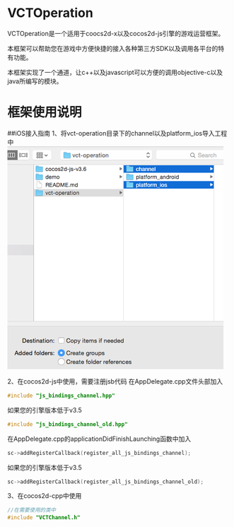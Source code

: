 # VCTOperation
VCTOperation是一个适用于coocs2d-x以及cocos2d-js引擎的游戏运营框架。

本框架可以帮助您在游戏中方便快捷的接入各种第三方SDK以及调用各平台的特有功能。

本框架实现了一个通道，让c++以及javascript可以方便的调用objective-c以及java所编写的模块。

# 框架使用说明
##iOS接入指南
1、将vct-operation目录下的channel以及platform_ios导入工程中
![](https://github.com/ookcode/VCTOperation/raw/master/README/add_to_ios.png)

2、在cocos2d-js中使用，需要注册jsb代码
在AppDelegate.cpp文件头部加入
```cpp
#include "js_bindings_channel.hpp"
```
如果您的引擎版本低于v3.5
```cpp
#include "js_bindings_channel_old.hpp"
```
在AppDelegate.cpp的applicationDidFinishLaunching函数中加入
```cpp
sc->addRegisterCallback(register_all_js_bindings_channel);
```
如果您的引擎版本低于v3.5
```cpp
sc->addRegisterCallback(register_all_js_bindings_channel_old);
```
3、在cocos2d-cpp中使用
```cpp
//在需要使用的类中
#include "VCTChannel.h"
```
